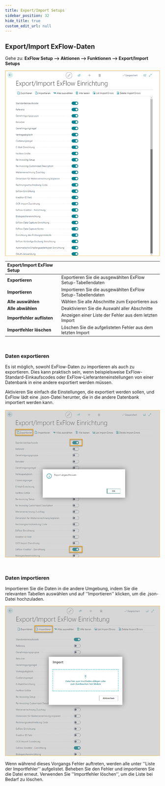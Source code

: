 ```yaml
---
title: Export/Import Setups
sidebar_position: 32
hide_title: true
custom_edit_url: null
---
```

## Export/Import ExFlow-Daten

Gehe zu: **ExFlow Setup --> Aktionen --> Funktionen --> Export/Import Setups** 

![Export/Import Setup](../../images/export-import-exflow-setup-001.png)

|Export/Import ExFlow Setup |    |
|:-|:-|
|**Exportieren**| Exportieren Sie die ausgewählten ExFlow Setup-Tabellendaten
|**Importieren**| Importieren Sie die ausgewählten ExFlow Setup-Tabellendaten
|**Alle auswählen**| Wählen Sie alle Abschnitte zum Exportieren aus
|**Alle abwählen**| Deaktivieren Sie die Auswahl aller Abschnitte
|**Importfehler auflisten**| Anzeigen einer Liste der Fehler aus dem letzten Import
|**Importfehler löschen**| Löschen Sie die aufgelisteten Fehler aus dem letzten Import
<br/>

### Daten exportieren
Es ist möglich, sowohl ExFlow-Daten zu importieren als auch zu exportieren. Dies kann praktisch sein, wenn beispielsweise ExFlow-Standard-Einkaufscodes oder ExFlow-Lieferanteneinstellungen von einer Datenbank in eine andere exportiert werden müssen.

Aktivieren Sie einfach die Einstellungen, die exportiert werden sollen, und ExFlow lädt eine .json-Datei herunter, die in die andere Datenbank importiert werden kann.<br/> <br/>
![Export/Import Setup](../../images/export-import-exflow-setup-002.png)

<br/>

### Daten importieren
Importieren Sie die Daten in die andere Umgebung, indem Sie die relevanten Tabellen auswählen und auf ''Importieren'' klicken, um die .json-Datei hochzuladen.  <br/>

![Export/Import Setup](../../images/export-import-exflow-setup-003.png)

Wenn während dieses Vorgangs Fehler auftreten, werden alle unter ''Liste der Importfehler'' aufgelistet. Beheben Sie den Fehler und importieren Sie die Datei erneut. Verwenden Sie ''Importfehler löschen'', um die Liste bei Bedarf zu löschen.

